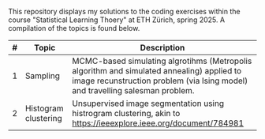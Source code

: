 This repository displays my solutions to the coding exercises within the course "Statistical Learning Thoery" at ETH Zürich, spring 2025. A compilation of the topics is found below.

| # | Topic | Description |
|--------------|-------|-------------|
| 1 | Sampling | MCMC-based simulating algrotihms (Metropolis algorithm and simulated annealing) applied to image recunstruction problem (via Ising model) and travelling salesman problem. |
| 2 | Histogram clustering | Unsupervised image segmentation using histrogram clustering, akin to https://ieeexplore.ieee.org/document/784981 |
 

